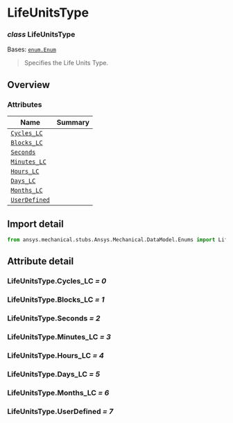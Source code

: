<a id="lifeunitstype"></a>

# LifeUnitsType

<a id="LifeUnitsType"></a>

### *class* LifeUnitsType

Bases: [`enum.Enum`](https://docs.python.org/3/library/enum.html#enum.Enum)

> Specifies the Life Units Type.

> <!-- !! processed by numpydoc !! -->

<a id="overview"></a>

## Overview

### Attributes

| Name | Summary |
|---------------------------------------------|----|
| [`Cycles_LC`](#LifeUnitsType.Cycles_LC)     |    |
| [`Blocks_LC`](#LifeUnitsType.Blocks_LC)     |    |
| [`Seconds`](#LifeUnitsType.Seconds)         |    |
| [`Minutes_LC`](#LifeUnitsType.Minutes_LC)   |    |
| [`Hours_LC`](#LifeUnitsType.Hours_LC)       |    |
| [`Days_LC`](#LifeUnitsType.Days_LC)         |    |
| [`Months_LC`](#LifeUnitsType.Months_LC)     |    |
| [`UserDefined`](#LifeUnitsType.UserDefined) |    |

<a id="import-detail"></a>

## Import detail

```python
from ansys.mechanical.stubs.Ansys.Mechanical.DataModel.Enums import LifeUnitsType
```

<a id="attribute-detail"></a>

## Attribute detail

<a id="LifeUnitsType.Cycles_LC"></a>

### LifeUnitsType.Cycles_LC *= 0*

<a id="LifeUnitsType.Blocks_LC"></a>

### LifeUnitsType.Blocks_LC *= 1*

<a id="LifeUnitsType.Seconds"></a>

### LifeUnitsType.Seconds *= 2*

<a id="LifeUnitsType.Minutes_LC"></a>

### LifeUnitsType.Minutes_LC *= 3*

<a id="LifeUnitsType.Hours_LC"></a>

### LifeUnitsType.Hours_LC *= 4*

<a id="LifeUnitsType.Days_LC"></a>

### LifeUnitsType.Days_LC *= 5*

<a id="LifeUnitsType.Months_LC"></a>

### LifeUnitsType.Months_LC *= 6*

<a id="LifeUnitsType.UserDefined"></a>

### LifeUnitsType.UserDefined *= 7*
